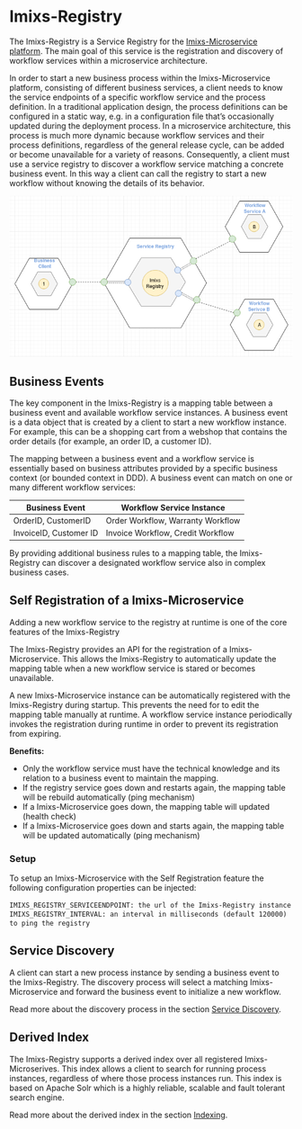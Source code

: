 # Imixs-Registry

The Imixs-Registry is a Service Registry for the [Imixs-Microservice platform](https://github.com/imixs/imixs-microservice). 
The main goal of this service is the registration and discovery of workflow services within a microservice architecture.

In order to start a new business process within the Imixs-Microservice platform, consisting of different business services, a client needs to know the service endpoints of a specific workflow service and the process definition. In a traditional application design, the process definitions can be configured in a static way, e.g. in a configuration file that’s occasionally updated during the deployment process. 
In a microservice architecture, this process is much more dynamic because workflow services and their process definitions, regardless of the general release cycle, can be added or become unavailable for a variety of reasons.
Consequently, a client must use a service registry to discover a workflow service matching a concrete business event. In this way a client can call the registry to start a new workflow without knowing the details of its behavior. 

<img src="service-registry-001.png" />

## Business Events

The key component in the Imixs-Registry is a mapping table between a business event and available workflow service instances.
A business event is a data object that is created by a client to start a new workflow instance. For example, this can be a shopping cart from a webshop that contains the order details (for example, an order ID, a customer ID).

The mapping between a business event and a workflow service is essentially based on business attributes provided by a specific business context (or bounded context in DDD). A business event can match on one or many different workflow services: 

Business Event               | Workflow Service Instance
---------------------------- | -------------------------------
OrderID, CustomerID          | Order Workflow, Warranty Workflow 
InvoiceID, Customer ID       | Invoice Workflow, Credit Workflow

By providing additional business rules to a mapping table, the Imixs-Registry can discover a designated workflow service also in complex business cases.  



## Self Registration of a Imixs-Microservice

Adding a new workflow service to the registry at runtime is one of the core features of the Imixs-Registry

The Imixs-Registry provides an API for the registration of a Imixs-Microservice. This allows the Imixs-Registry to automatically update the mapping table  when a new workflow service is stared or becomes unavailable. 

A new Imixs-Microservice instance can be automatically registered with the Imixs-Registry during startup. This prevents the need for to edit the mapping table manually at runtime.  A workflow service instance periodically invokes the registration during runtime in order to prevent its registration from expiring.

**Benefits:**

 - Only the workflow service must have the technical knowledge and its relation to a business event to maintain the mapping.
 - If the registry service goes down and restarts again, the mapping table will be rebuild automatically (ping mechanism)
 - If a Imixs-Microservice goes down, the mapping table will updated (health check)
 - If a Imixs-Microservice goes down and starts again, the mapping table will be updated automatically (ping mechanism)
 
### Setup

To setup an Imixs-Microservice with the Self Registration feature the following configuration properties can be injected:

	IMIXS_REGISTRY_SERVICEENDPOINT: the url of the Imixs-Registry instance
	IMIXS_REGISTRY_INTERVAL: an interval in milliseconds (default 120000) to ping the registry


 
## Service Discovery
 
A client can start a new process instance by sending a business event to the Imixs-Registry. The discovery process will select a matching Imixs-Microservice and forward the business event to initialize a new workflow.

Read more about the discovery process in the section [Service Discovery](docs/DISCOVERY.md).
 
 
## Derived Index

The Imixs-Registry supports a derived index over all registered Imixs-Microserives. This index allows a client to search for running process instances, regardless of where those process instances run. This index is based on Apache Solr which is a highly reliable, scalable and fault tolerant search engine.

Read more about the derived index in the section [Indexing](docs/INDEX.md).


